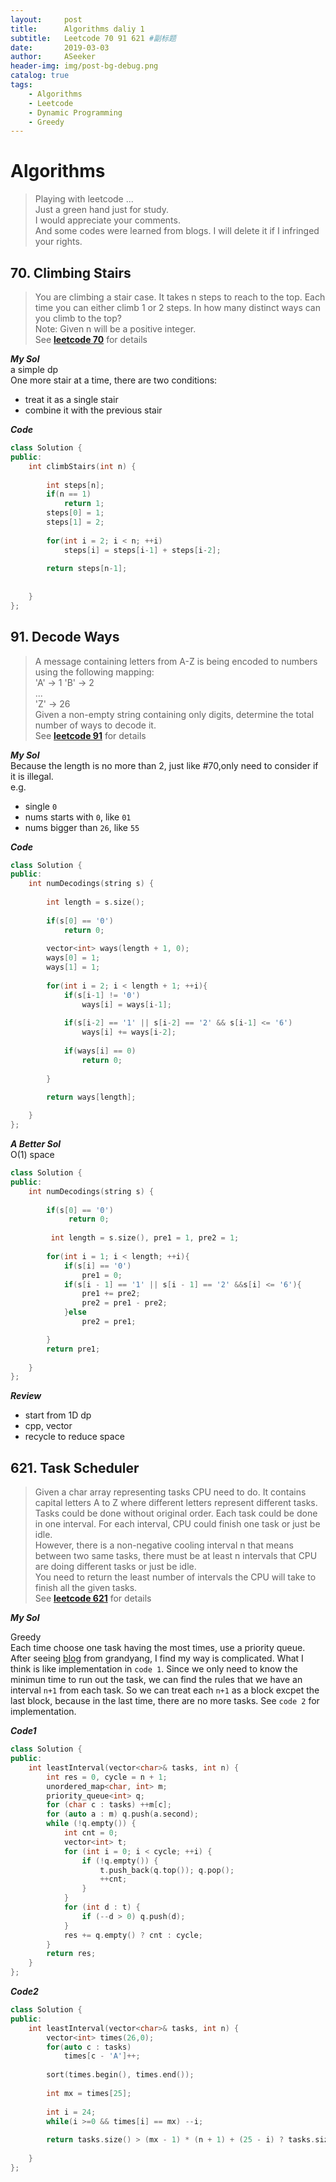 ```yaml
---
layout:     post
title:      Algorithms daliy 1
subtitle:   Leetcode 70 91 621 #副标题
date:       2019-03-03
author:     ASeeker
header-img: img/post-bg-debug.png
catalog: true
tags:
    - Algorithms
    - Leetcode
    - Dynamic Programming
    - Greedy
---
```


#  Algorithms

>Playing with leetcode ...  
>Just a green hand just for study.   
I would appreciate your comments.   
And some codes were learned from blogs. I will delete it if I infringed your rights.

## 70. Climbing Stairs
>You are climbing a stair case. It takes n steps to reach to the top.
Each time you can either climb 1 or 2 steps. In how many distinct ways can you climb to the top?  
Note: Given n will be a positive integer.  
See [**leetcode 70**][ref1] for details

 
***My Sol***  
a simple dp  
One more stair at a time, there are two conditions:  

*  treat it as a single stair
*  combine it with the previous stair

***Code***  

```c++
class Solution {
public:
    int climbStairs(int n) {
        
        int steps[n];
        if(n == 1)
            return 1;
        steps[0] = 1;
        steps[1] = 2;
        
        for(int i = 2; i < n; ++i)
            steps[i] = steps[i-1] + steps[i-2];
        
        return steps[n-1];
        
        
    }
};
```

[ref1]:https://leetcode.com/problems/climbing-stairs/
[ref2]:https://leetcode.com/problems/decode-ways/
[ref3]:https://leetcode.com/problems/task-scheduler/
[ref4]:http://www.cnblogs.com/grandyang/p/7098764.html


## 91. Decode Ways
>A message containing letters from A-Z is being encoded to numbers using the following mapping:  
>'A' -> 1
'B' -> 2  
...  
'Z' -> 26  
Given a non-empty string containing only digits, determine the total number of ways to decode it.  
See [**leetcode 91**][ref2] for details
 
 ***My Sol***  
Because the length is no more than 2, just like #70,only need to consider if it is illegal.  
e.g.
 
 * single `0`  
 * nums starts with `0`, like `01`
 * nums bigger than `26`, like `55`

***Code***

```cpp
class Solution {
public:
    int numDecodings(string s) {
        
        int length = s.size();
        
        if(s[0] == '0')
            return 0;
        
        vector<int> ways(length + 1, 0);
        ways[0] = 1;
        ways[1] = 1;
        
        for(int i = 2; i < length + 1; ++i){
            if(s[i-1] != '0')
                ways[i] = ways[i-1];
            
            if(s[i-2] == '1' || s[i-2] == '2' && s[i-1] <= '6')
                ways[i] += ways[i-2];
            
            if(ways[i] == 0)
                return 0;
 
        }

        return ways[length];
        
    }
};
```
***A Better Sol***  
O(1) space

```cpp
class Solution {
public:
    int numDecodings(string s) {
        
        if(s[0] == '0')
             return 0;
        
         int length = s.size(), pre1 = 1, pre2 = 1;
        
        for(int i = 1; i < length; ++i){
            if(s[i] == '0')
                pre1 = 0;
            if(s[i - 1] == '1' || s[i - 1] == '2' &&s[i] <= '6'){
                pre1 += pre2;
                pre2 = pre1 - pre2;
            }else
                pre2 = pre1;

        }
        return pre1;
        
    }
};
```

***Review***

* start from 1D dp
* cpp, vector
* recycle to reduce space


## 621. Task Scheduler
>Given a char array representing tasks CPU need to do. It contains capital letters A to Z where different letters represent different tasks. Tasks could be done without original order. Each task could be done in one interval. For each interval, CPU could finish one task or just be idle.  
However, there is a non-negative cooling interval n that means between two same tasks, there must be at least n intervals that CPU are doing different tasks or just be idle.  
You need to return the least number of intervals the CPU will take to finish all the given tasks.  
See [**leetcode 621**][ref3] for details

***My Sol*** 

Greedy  
Each time choose one task having the most times, use a priority queue.  
After seeing [blog][ref4] from grandyang, I find my way is complicated. What I think is like implementation in `code 1`. Since we only need to know the minimun time to run out the task, we can find the rules that we have an interval `n+1` from each task. So we can treat each `n+1` as a block excpet the last block, because in the last time, there are no more tasks. See `code 2` for implementation.

***Code1***

```cpp
class Solution {
public:
    int leastInterval(vector<char>& tasks, int n) {
        int res = 0, cycle = n + 1;
        unordered_map<char, int> m;
        priority_queue<int> q;
        for (char c : tasks) ++m[c];
        for (auto a : m) q.push(a.second);
        while (!q.empty()) {
            int cnt = 0;
            vector<int> t;
            for (int i = 0; i < cycle; ++i) {
                if (!q.empty()) {
                    t.push_back(q.top()); q.pop();
                    ++cnt;
                }
            }
            for (int d : t) {
                if (--d > 0) q.push(d);
            }
            res += q.empty() ? cnt : cycle;
        }
        return res;
    }
};
```

***Code2***

```cpp
class Solution {
public:
    int leastInterval(vector<char>& tasks, int n) {
        vector<int> times(26,0);
        for(auto c : tasks)
            times[c - 'A']++;
        
        sort(times.begin(), times.end());
        
        int mx = times[25];
        
        int i = 24;
        while(i >=0 && times[i] == mx) --i;
        
        return tasks.size() > (mx - 1) * (n + 1) + (25 - i) ? tasks.size() : (mx - 1) * (n + 1) + (25 - i) ;
        
    }
};
```